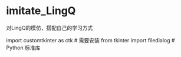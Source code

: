 # imitate_LingQ
对LingQ的模仿，搭配自己的学习方式

import customtkinter as ctk  # 需要安装
from tkinter import filedialog  # Python 标准库

